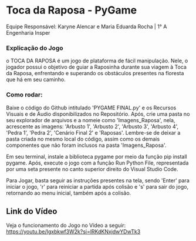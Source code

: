 # Toca da Raposa - PyGame
Equipe Responsável: Karyne Alencar e Maria Eduarda Rocha  |  1° A Engenharia Insper
 

### Explicação do Jogo
o TOCA DA RAPOSA é um jogo de plataforma de fácil manipulação. Nele, o jogador possui o objetivo de guiar a Raposinha durante sua viagem à Toca da Raposa, enfrentando e superando os obstáculos presentes na floresta que há em seu caminho.

### Como rodar:

Baixe o código do Github intitulado 'PYGAME FINAL.py' e os Recursos Visuais e de Áudio disponibilizados no Repositório. Após, crie uma pasta no seu explorador de arquivos e a nomeie como 'Imagens_Raposa', nela, acrescente as imagens: 'Arbusto 1', 'Arbusto 2', 'Arbusto 3', 'Arbusto 4', 'Pedra 1', 'Pedra 2', 'Cenário Final 2' e 'Raposas'. Lembre-se de deixar a pasta criada no mesmo local do código, assim como os demais componentes que não foram inclusos na pasta 'Imagens_Raposa'.   

Em seu terminal, instale a biblioteca pygame por meio da função pip install pygame. Após, execute o jogo com a função Run Python File, representada por uma seta presente no canto superior direito do Visual Studio Code.

Para Jogar, basta seguir as instruções presentes na tela, sendo 'Enter' para iniciar o jogo, 'r' para reiniciar a partida após colisão e 's' para sair do jogo, retornando ao menu inicial, também após a colisão.

## Link do Vídeo
Veja o funcionamento do Jogo no Vídeo a seguir: https://youtu.be/Igxbkwf3W2k?si=lRKdKNxjdwYDwTk3

